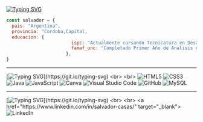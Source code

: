 [![Typing SVG](https://readme-typing-svg.herokuapp.com?color=BDC4F7&size=24&lines=Soy+Salvador+Casas...;Bienvenidos+a+mi+GitHub+%3AD)](https://git.io/typing-svg)


```javascript
const salvador = {
  pais: "Argentina",
  provincia: "Cordoba,Capital,
  educacion: {
                        ispc: "Actualmente cursando Tecnicatura en Desarrollo Web y Aplicaciones Moviles | 2021",
                        famaf_unc: "Completado Primer Año de Analisis en Computacion | 2018-2020",
                      },
}
```
<hr>

[![Typing SVG](https://readme-typing-svg.herokuapp.com?color=BDC4F7&size=24&lines=Mis+Habilidades...)](https://git.io/typing-svg)
<br>
<br>
![HTML5](https://img.shields.io/badge/html5-%23E34F26.svg?style=for-the-badge&logo=html5&logoColor=white)
![CSS3](https://img.shields.io/badge/css3-%231572B6.svg?style=for-the-badge&logo=css3&logoColor=white)
![Java](https://img.shields.io/badge/java-%23ED8B00.svg?style=for-the-badge&logo=java&logoColor=white)
![JavaScript](https://img.shields.io/badge/javascript-%23323330.svg?style=for-the-badge&logo=javascript&logoColor=%23F7DF1E)
![Canva](https://img.shields.io/badge/Canva-%2300C4CC.svg?style=for-the-badge&logo=Canva&logoColor=white)
![Visual Studio Code](https://img.shields.io/badge/VisualStudioCode-0078d7.svg?style=for-the-badge&logo=visual-studio-code&logoColor=white)
![GitHub](https://img.shields.io/badge/github-%23121011.svg?style=for-the-badge&logo=github&logoColor=white)
![MySQL](https://img.shields.io/badge/mysql-%2300f.svg?style=for-the-badge&logo=mysql&logoColor=white)
<hr>

[![Typing SVG](https://readme-typing-svg.herokuapp.com?color=BDC4F7&size=24&lines=Contacto...)](https://git.io/typing-svg)
<br>
<br>
<a href="https://www.linkedin.com/in/salvador-casas/" target="_blank">![LinkedIn](https://img.shields.io/badge/linkedin-%230077B5.svg?style=for-the-badge&logo=linkedin&logoColor=white)</a>
